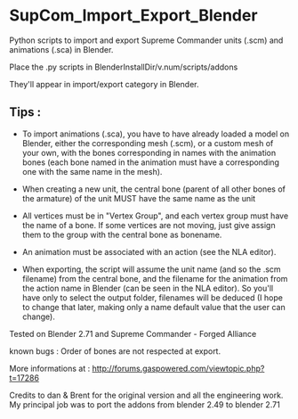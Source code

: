 SupCom_Import_Export_Blender
============================

Python scripts to import and export Supreme Commander units (.scm) and animations (.sca) in Blender.


Place the .py scripts in BlenderInstallDir/v.num/scripts/addons

They'll appear in import/export category in Blender.

Tips :
------
- To import animations (.sca), you have to have already loaded a model on Blender, either the corresponding mesh (.scm), or a custom mesh of your own, with the bones corresponding in names with the animation bones (each bone named in the animation must have a corresponding one with the same name in the mesh).

- When creating a new unit, the central bone (parent of all other bones of the armature) of the unit MUST have the same name as the unit

- All vertices must be in "Vertex Group", and each vertex group must have the name of a bone. If some vertices are not moving, just give assign them to the group with the central bone as bonename.

- An animation must be associated with an action (see the NLA editor).

- When exporting, the script will assume the unit name (and so the .scm filename) from the central bone, and the filename for the animation from the action name in Blender (can be seen in the NLA editor). So you'll have only to select the output folder, filenames will be deduced (I hope to change that later, making only a name default value that the user can change).




Tested on Blender 2.71 and Supreme Commander - Forged Alliance

known bugs :
Order of bones are not respected at export.


More informations at :
http://forums.gaspowered.com/viewtopic.php?t=17286

Credits to dan & Brent for the original version and all the engineering work. My principal job was to port the addons from blender 2.49 to blender 2.71
